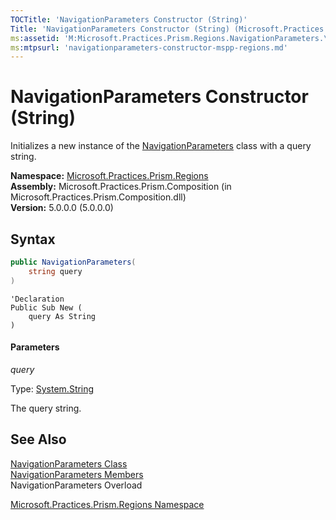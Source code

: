 ```yaml
---
TOCTitle: 'NavigationParameters Constructor (String)'
Title: 'NavigationParameters Constructor (String) (Microsoft.Practices.Prism.Regions)'
ms:assetid: 'M:Microsoft.Practices.Prism.Regions.NavigationParameters.\#ctor(System.String)'
ms:mtpsurl: 'navigationparameters-constructor-mspp-regions.md'
---
```


# NavigationParameters Constructor (String)

Initializes a new instance of the [NavigationParameters](/patterns-practices/reference/navigationparameters-class-mspp-regions) class with a query string.

**Namespace:** [Microsoft.Practices.Prism.Regions](/patterns-practices/reference/eventbase-class-mspp-pubsubevents)<br/>
**Assembly:** Microsoft.Practices.Prism.Composition (in Microsoft.Practices.Prism.Composition.dll)<br/>
**Version:** 5.0.0.0 (5.0.0.0)

##  Syntax

```C#
public NavigationParameters(
	string query 
)
```

```VB
'Declaration
Public Sub New ( 
	query As String
)
```

#### Parameters

*query*

Type: [System.String](http://msdn.microsoft.com/en-us/library/s1wwdcbf)

The query string.

## See Also
[NavigationParameters Class](/patterns-practices/reference/navigationparameters-class-mspp-regions)<br/>
[NavigationParameters Members](/patterns-practices/reference/navigationparameters-members-mspp-regions)<br/>
NavigationParameters Overload

[Microsoft.Practices.Prism.Regions Namespace](/patterns-practices/reference/eventbase-class-mspp-pubsubevents)<br/>
